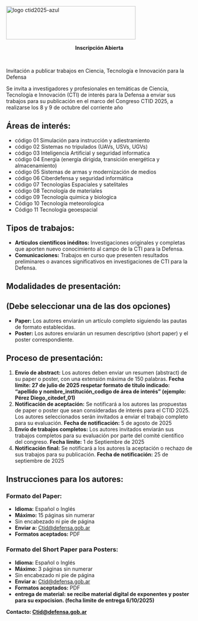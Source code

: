 

<img width="350" height="90" alt="logo ctid2025-azul" src="https://github.com/user-attachments/assets/bc7142c7-8728-4b56-9302-046f407d130f" />


<br>
<p align="center"> <strong> Inscripción Abierta </strong> </p>
                   <br>
<p>Invitación a publicar trabajos en Ciencia, Tecnología e Innovación para la Defensa</p>
<p>Se invita a investigadores y profesionales en temáticas de Ciencia, Tecnología e Innovación (CTI) de interés para la Defensa a enviar sus trabajos para su publicación en el marco del Congreso CTID 2025, a realizarse los 8 y 9 de octubre del corriente año</p>
           
<h2>Áreas de interés:</h2>
<ul>
<li>	código  01 Simulación para instrucción y adiestramiento </li>
<li>	código  02 Sistemas no tripulados (UAVs, USVs, UGVs)</li>
<li>	código  03 Inteligencia Artificial y seguridad informatica</li>
<li>	código  04 Energía (energía dirigida, transición energética y almacenamiento)</li>
<li>	código  05 Sistemas de armas y modernización de medios</li>
<li>	código  06 Ciberdefensa y seguridad informática </li>
<li>	código  07 Tecnologías Espaciales y satelitales </li>
<li>  código  08 Tecnología de materiales </li>
<li>  código  09 Tecnología quimica y biologica</li>
<li>  Código  10 Tecnología meteorologica</li>
<li>  Código  11 Tecnología geoespacial</li>
</ul>

<h2>Tipos de trabajos:</h2>
<ul>
    <li><b>Artículos científicos inéditos:</b> Investigaciones originales y completas que aporten nuevo conocimiento al campo de la CTI para la Defensa.</li>
    <li><b>Comunicaciones:</b> Trabajos en curso que presenten resultados preliminares o avances significativos en investigaciones de CTI para la Defensa.</li>
</ul>

<h2>Modalidades de presentación:</h2>

<h2>(Debe seleccionar una de las dos opciones)</h2>
<ul>
    <li><b>Paper:</b> Los autores enviarán un artículo completo siguiendo las pautas de formato establecidas.</li>
    <li><b>Poster:</b> Los autores enviarán un resumen descriptivo (short paper) y el poster correspondiente.</li>
</ul>

<h2>Proceso de presentación:</h2>
<ol>
    <li><b>Envío de abstract:</b> Los autores deben enviar un resumen (abstract) de su paper o poster, con una extensión máxima de 150 palabras. <b>Fecha límite:</b><b> 27 de julio de 2025 respetar formato de titulo indicado: “apellido y nombre_institución_codigo de área de interés” (ejemplo: Pérez Diego_citedef_01) </b></li>
    <li><b>Notificación de aceptación:</b> Se notificará a los autores las propuestas de paper o poster que sean consideradas de interés para el CTID 2025. Los autores seleccionados serán invitados a enviar el trabajo completo para su evaluación. <b>Fecha de notificación:</b> 5 de agosto de 2025</li>
    <li><b>Envío de trabajos completos:</b> Los autores invitados enviarán sus trabajos completos para su evaluación por parte del comité científico del congreso. <b>Fecha límite:</b> 1 de Septiembre de 2025</li>
    <li><b>Notificación final:</b> Se notificará a los autores la aceptación o rechazo de sus trabajos para su publicación. <b>Fecha de notificación:</b> 25 de septiembre de 2025</li>
</ol>

<h2>Instrucciones para los autores:</h2>

<h3>Formato del Paper:</h3>
<ul>
    <li><b>Idioma:</b> Español o Inglés</li>
    <li><b>Máximo:</b> 15 páginas sin numerar</li>
    <li>Sin encabezado ni pie de página</li>
    <li><b>Enviar a:</b> <a href="mailto:Ctid@defensa.gob.ar">Ctid@defensa.gob.ar</a></li>
    <li><b>Formatos aceptados:</b> PDF</li>
</ul>

<h3>Formato del Short Paper para Posters:</h3>
<ul>
    <li><b>Idioma:</b> Español o Inglés</li>
    <li><b>Máximo:</b> 3 páginas sin numerar</li>
    <li>Sin encabezado ni pie de página</li>
    <li><b>Enviar a:</b> <a href="mailto:Ctid@defensa.gob.ar">Ctid@defensa.gob.ar</a></li>
    <li><b>Formatos aceptados:</b> PDF</li>
  <li><b>entrega de material: se recibe material digital de exponentes y poster para su expocision. (fecha limite de entrega 6/10/2025)</li>
</ul>

<p><b>Contacto:</b> <a href="mailto:Ctid@defensa.gob.ar">Ctid@defensa.gob.ar</a></p>


